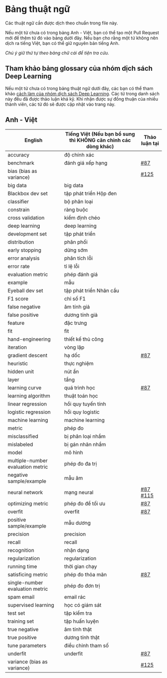 # Bảng thuật ngữ

Các thuật ngữ cần được dịch theo chuẩn trong file này.

Nếu một từ chưa có trong bảng Anh - Việt, bạn có thể tạo một Pull Request mới để thêm từ đó vào bảng dưới đây.
Nếu bạn cho rằng một từ không nên dịch ra tiếng Việt, bạn có thể giữ nguyên bản tiếng Anh.

*Chú ý giữ thứ tự theo bảng chữ cái để tiện tra cứu.*

## Tham khảo bảng glossary của nhóm dịch sách Deep Learning

Nếu một từ chưa có trong bảng thuật ngữ dưới đây, các bạn có thể tham khảo [cách làm của nhóm dịch sách Deep Learning](https://docs.google.com/spreadsheets/d/1Hcd4AqR7Xzd08Ws0gwhZ-LX6XNzJKgCDy0VcFc3D66c/edit#gid=0). Các từ trong danh sách này đều đã được thảo luận khá kỹ. Khi nhận được sự đồng thuận của nhiều thành viên, các từ đó sẽ được cập nhật vào trang này.

## Anh - Việt


| English                           | Tiếng Việt (Nếu bạn bổ sung thì KHÔNG căn chỉnh các dòng khác) | Thảo luận tại                                              |
|-----------------------------------|----------------------------------------------------------------|------------------------------------------------------------|
| accuracy                          | độ chính xác                                                   |                                                            |
| benchmark                         | đánh giá xếp hạng                                              | [#87](http://bit.ly/2BvfPYA)                               |
| bias (bias as variance)           |                                                                | [#125](http://bit.ly/32HJI3S)                              |
| big data                          | big data                                                       |                                                            |
| Blackbox dev set                  | tập phát triển Hộp đen                                         |                                                            |
| classifier                        | bộ phân loại                                                   |                                                            |
| constrain                         | ràng buộc                                                      |                                                            |
| cross validation                  | kiểm định chéo                                                 |                                                            |
| deep learning                     | deep learning                                                  |                                                            |
| development set                   | tập phát triển                                                 |                                                            |
| distribution                      | phân phối                                                      |                                                            |
| early stopping                    | dừng sớm                                                       |                                                            |
| error analysis                    | phân tích lỗi                                                  |                                                            |
| error rate                        | tỉ lệ lỗi                                                      |                                                            |
| evaluation metric                 | phép đánh giá                                                  |                                                            |
| example                           | mẫu                                                            |                                                            |
| Eyeball dev set                   | tập phát triển Nhãn cầu                                        |                                                            |
| F1 score                          | chỉ số F1                                                      |                                                            |
| false negative                    | âm tính giả                                                    |                                                            |
| false positive                    | dương tính giả                                                 |                                                            |
| feature                           | đặc trưng                                                      |                                                            |
| fit                               | fit                                                            |                                                            |
| hand-engineering                  | thiết kế thủ công                                              |                                                            |
| iteration                         | vòng lặp                                                       |                                                            |
| gradient descent                  | hạ dốc                                                         | [#87](http://bit.ly/2BvfPYA)                               |
| heuristic                         | thực nghiệm                                                    |                                                            |
| hidden unit                       | nút ẩn                                                         |                                                            |
| layer                             | tầng                                                           |                                                            |
| learning curve                    | quá trình học                                                  | [#87](http://bit.ly/2BvfPYA)                               |
| learning algorithm                | thuật toán học                                                 |                                                            |
| linear regression                 | hồi quy tuyến tính                                             |                                                            |
| logistic regression               | hồi quy logistic                                               |                                                            |
| machine learning                  | machine learning                                               |                                                            |
| metric                            | phép đo                                                        |                                                            |
| misclassified                     | bị phân loại nhầm                                              |                                                            |
| mislabeled                        | bị gán nhãn nhầm                                               |                                                            |
| model                             | mô hình                                                        |                                                            |
| multiple-number evaluation metric | phép đo đa trị                                                 |                                                            |
| negative sample/example           | mẫu âm                                                         |                                                            |
| neural network                    | mạng neural                                                    | [#87](http://bit.ly/2BvfPYA) [#115](http://bit.ly/2MAkizG) |
| optimizing metric                 | phép đo để tối ưu                                              | [#87](http://bit.ly/2BvfPYA)                               |
| overfit                           | overfit                                                        | [#87](http://bit.ly/2BvfPYA)                               |
| positive sample/example           | mẫu dương                                                      |                                                            |
| precision                         | precision                                                      |                                                            |
| recall                            | recall                                                         |                                                            |
| recognition                       | nhận dạng                                                      |                                                            |
| regularization                    | regularization                                                 |                                                            |
| running time                      | thời gian chạy                                                 |                                                            |
| satisficing metric                | phép đo thỏa mãn                                               | [#87](http://bit.ly/2BvfPYA)                               |
| single-number evaluation metric   | phép đo đơn trị                                                |                                                            |
| spam email                        | email rác                                                      |                                                            |
| supervised learning               | học có giám sát                                                |                                                            |
| test set                          | tập kiểm tra                                                   |                                                            |
| training set                      | tập huấn luyện                                                 |                                                            |
| true negative                     | âm tính thật                                                   |                                                            |
| true positive                     | dương tính thật                                                |                                                            |
| tune parameters                   | điều chỉnh tham số                                             |                                                            |
| underfit                          | underfit                                                       | [#87](http://bit.ly/2BvfPYA)                               |
| variance (bias as variance)       |                                                                | [#125](http://bit.ly/32HJI3S)                              |